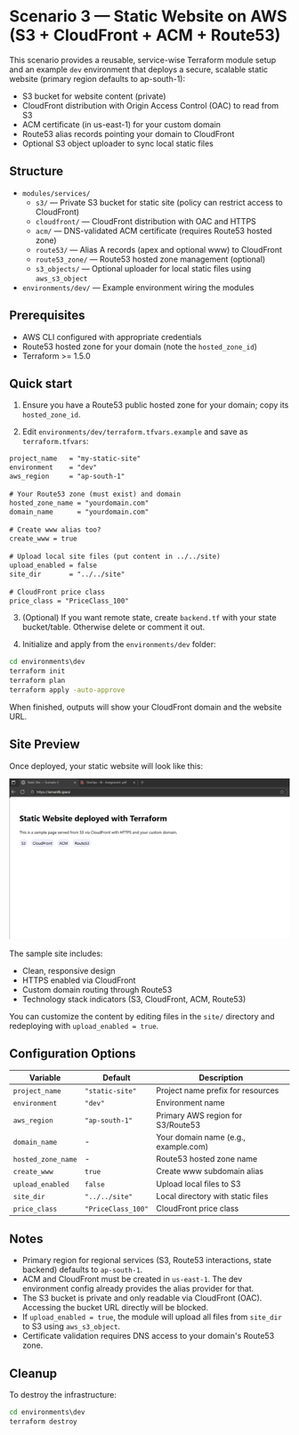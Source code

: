 # Scenario 3 — Static Website on AWS (S3 + CloudFront + ACM + Route53)

This scenario provides a reusable, service-wise Terraform module setup and an example `dev` environment that deploys a secure, scalable static website (primary region defaults to ap-south-1):

- S3 bucket for website content (private)
- CloudFront distribution with Origin Access Control (OAC) to read from S3
- ACM certificate (in us-east-1) for your custom domain
- Route53 alias records pointing your domain to CloudFront
- Optional S3 object uploader to sync local static files

## Structure

- `modules/services/`
  - `s3/` — Private S3 bucket for static site (policy can restrict access to CloudFront)
  - `cloudfront/` — CloudFront distribution with OAC and HTTPS
  - `acm/` — DNS-validated ACM certificate (requires Route53 hosted zone)
  - `route53/` — Alias A records (apex and optional www) to CloudFront
  - `route53_zone/` — Route53 hosted zone management (optional)
  - `s3_objects/` — Optional uploader for local static files using `aws_s3_object`
- `environments/dev/` — Example environment wiring the modules

## Prerequisites

- AWS CLI configured with appropriate credentials
- Route53 hosted zone for your domain (note the `hosted_zone_id`)
- Terraform >= 1.5.0

## Quick start

1) Ensure you have a Route53 public hosted zone for your domain; copy its `hosted_zone_id`.

2) Edit `environments/dev/terraform.tfvars.example` and save as `terraform.tfvars`:
```hcl
project_name   = "my-static-site"
environment    = "dev"
aws_region     = "ap-south-1"

# Your Route53 zone (must exist) and domain
hosted_zone_name = "yourdomain.com"
domain_name      = "yourdomain.com"

# Create www alias too?
create_www = true

# Upload local site files (put content in ../../site)
upload_enabled = false
site_dir       = "../../site"

# CloudFront price class
price_class = "PriceClass_100"
```

3) (Optional) If you want remote state, create `backend.tf` with your state bucket/table. Otherwise delete or comment it out.

4) Initialize and apply from the `environments/dev` folder:

```cmd
cd environments\dev
terraform init
terraform plan
terraform apply -auto-approve
```

When finished, outputs will show your CloudFront domain and the website URL.

## Site Preview

Once deployed, your static website will look like this:

![Static Website Preview](./docs/site-preview.png)

The sample site includes:
- Clean, responsive design
- HTTPS enabled via CloudFront
- Custom domain routing through Route53
- Technology stack indicators (S3, CloudFront, ACM, Route53)

You can customize the content by editing files in the `site/` directory and redeploying with `upload_enabled = true`.

## Configuration Options

| Variable | Default | Description |
|----------|---------|-------------|
| `project_name` | `"static-site"` | Project name prefix for resources |
| `environment` | `"dev"` | Environment name |
| `aws_region` | `"ap-south-1"` | Primary AWS region for S3/Route53 |
| `domain_name` | - | Your domain name (e.g., example.com) |
| `hosted_zone_name` | - | Route53 hosted zone name |
| `create_www` | `true` | Create www subdomain alias |
| `upload_enabled` | `false` | Upload local files to S3 |
| `site_dir` | `"../../site"` | Local directory with static files |
| `price_class` | `"PriceClass_100"` | CloudFront price class |

## Notes

- Primary region for regional services (S3, Route53 interactions, state backend) defaults to `ap-south-1`.
- ACM and CloudFront must be created in `us-east-1`. The dev environment config already provides the alias provider for that.
- The S3 bucket is private and only readable via CloudFront (OAC). Accessing the bucket URL directly will be blocked.
- If `upload_enabled = true`, the module will upload all files from `site_dir` to S3 using `aws_s3_object`.
- Certificate validation requires DNS access to your domain's Route53 zone.

## Cleanup

To destroy the infrastructure:
```cmd
cd environments\dev
terraform destroy
```
